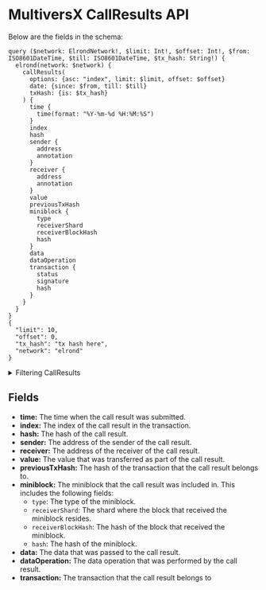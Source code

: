 # MultiversX CallResults API

Below are the fields in the schema:

```
query ($network: ElrondNetwork!, $limit: Int!, $offset: Int!, $from: ISO8601DateTime, $till: ISO8601DateTime, $tx_hash: String!) {
  elrond(network: $network) {
    callResults(
      options: {asc: "index", limit: $limit, offset: $offset}
      date: {since: $from, till: $till}
      txHash: {is: $tx_hash}
    ) {
      time {
        time(format: "%Y-%m-%d %H:%M:%S")
      }
      index
      hash
      sender {
        address
        annotation
      }
      receiver {
        address
        annotation
      }
      value
      previousTxHash
      miniblock {
        type
        receiverShard
        receiverBlockHash
        hash
      }
      data
      dataOperation
      transaction {
        status
        signature
        hash
      }
    }
  }
}
{
  "limit": 10,
  "offset": 0,
  "tx_hash": "tx hash here",
  "network": "elrond"
}

```

<details><summary>Filtering CallResults</summary>

**options** : A set of options that can be used to filter the results.

- **asc** or **desc** : The order of the results, either "asc" (ascending) or "desc" (descending).
- **limit** : The maximum number of results to return. The default is 10.
- **offset** : The number of results to skip. The default is 0.

- **any** : A catch-all filter ( OR logic) that can be used to select callresults that match any of the other filters. This is useful if you want to combine multiple filters to narrow down the results.

- **blockHash:** This field allows you to filter the results by the hash of the block that the call result belongs to.
- **txSenderShard:** This field allows you to filter the results by the shard where the sender of the transaction resides.
- **txSender:** This field allows you to filter the results by the address of the sender of the transaction.
- **txReceiverShard:** This field allows you to filter the results by the shard where the receiver of the transaction resides.
- **txReceiver:** This field allows you to filter the results by the address of the receiver of the transaction.
- **txHash:** This field allows you to filter the results by the hash of the transaction that the call result belongs to.
- **transactionCount:** This field allows you to filter the results by the number of transactions in the block.
- **time:** This field allows you to filter the results by the time when the block was submitted.
- **stateRootHash:** This field allows you to filter the results by the hash of the state root of the block.
- **sizeTxs:** This field allows you to filter the results by the total size of the transactions in the block.
- **size:** This field allows you to filter the results by the total size of the block.
- **shard:** This field allows you to filter the results by the shard where the block was mined.
- **signature:** This field allows you to filter the results by the signature of the block.
- **round:** This field allows you to filter the results by the round of the block.
- **returnMessage:** This field allows you to filter the results by the return message of the block.
- **relayed:** This field allows you to filter the results by whether or not the block was relayed.
- **publicKeyBitmap:** This field allows you to filter the results by the public key bitmap of the block.
- **proposer:** This field allows you to filter the results by the proposer of the block.
- **previousTxHash:** This field allows you to filter the results by the hash of the previous transaction.
- **previousBlockHash:** This field allows you to filter the results by the hash of the previous block.
- **miniblockReceiverShard:** This field allows you to filter the results by the shard where the miniblock that the call result was included in was received.
- **miniblockReceiverBlockHash:** This field allows you to filter the results by the hash of the block that the miniblock that the call result was included in was received in.
- **miniblockHash:** This field allows you to filter the results by the hash of the miniblock that the call result was included in.
- **height:** This field allows you to filter the results by the height of the miniblock that the call result was included in.
- **epoch:** This field allows you to filter the results by the epoch of the miniblock that the call result was included in.
- **callResultValue:** This field allows you to filter the results by the value that was transferred as part of the call result.
- **callResultType:** This field allows you to filter the results by the type of the call result.
- **callResultSender:** This field allows you to filter the results by the address of the sender of the call result.
- **callResultRelayedValue:** This field allows you to filter the results by the value that was relayed as part of the call result.
- **callResultReceiver:** This field allows you to filter the results by the address of the receiver of the call result.
- **callResultNonce:** This field allows you to filter the results by the nonce of the call result.
- **callResultIndex:** This field allows you to filter the results by the index of the call result in the transaction.
- **callResultHash:** This field allows you to filter the results by the hash of the call result.
- **callResultGasPrice:** This field allows you to filter the results by the gas price of the call result.
- **callResultGasLimit:** This field allows you to filter the results by the gas limit of the call result.
- **callResultDataOperation:** This field allows you to filter the results by the data operation that was performed by the call result.
- **callResultData:** This field allows you to filter the results by the data that was passed to the call result.

</details>

## Fields

- **time:** The time when the call result was submitted.
- **index:** The index of the call result in the transaction.
- **hash:** The hash of the call result.
- **sender:** The address of the sender of the call result.
- **receiver:** The address of the receiver of the call result.
- **value:** The value that was transferred as part of the call result.
- **previousTxHash:** The hash of the transaction that the call result belongs to.
- **miniblock:** The miniblock that the call result was included in. This includes the following fields:
  - `type`: The type of the miniblock.
  - `receiverShard`: The shard where the block that received the miniblock resides.
  - `receiverBlockHash`: The hash of the block that received the miniblock.
  - `hash`: The hash of the miniblock.
- **data:** The data that was passed to the call result.
- **dataOperation:** The data operation that was performed by the call result.
- **transaction:** The transaction that the call result belongs to
